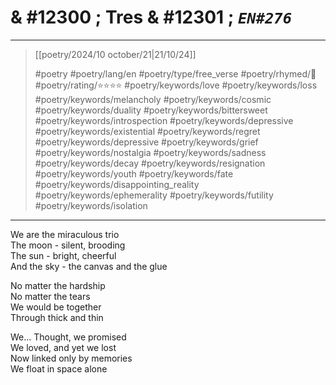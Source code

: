 # & #12300 ; Tres & #12301 ; *`EN#276`*

---

> [[poetry/2024/10 october/21|21/10/24]]
> 
> #poetry 
> #poetry/lang/en 
> #poetry/type/free_verse 
> #poetry/rhymed/🔴 
> #poetry/rating/⭐⭐⭐⭐ 
> #poetry/keywords/love #poetry/keywords/loss #poetry/keywords/melancholy #poetry/keywords/cosmic #poetry/keywords/duality #poetry/keywords/bittersweet #poetry/keywords/introspection #poetry/keywords/depressive #poetry/keywords/existential #poetry/keywords/regret #poetry/keywords/depressive #poetry/keywords/grief #poetry/keywords/nostalgia #poetry/keywords/sadness #poetry/keywords/decay #poetry/keywords/resignation #poetry/keywords/youth #poetry/keywords/fate #poetry/keywords/disappointing_reality #poetry/keywords/ephemerality #poetry/keywords/futility #poetry/keywords/isolation 

---

We are the miraculous trio  
The moon - silent, brooding  
The sun - bright, cheerful  
And the sky - the canvas and the glue  
  
No matter the hardship  
No matter the tears  
We would be together  
Through thick and thin  
  
We... Thought, we promised  
We loved, and yet we lost  
Now linked only by memories  
We float in space alone